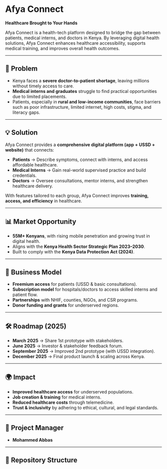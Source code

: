 # Afya Connect  
**Healthcare Brought to Your Hands**  

Afya Connect is a health-tech platform designed to bridge the gap between patients, medical interns, and doctors in Kenya. By leveraging digital health solutions, Afya Connect enhances healthcare accessibility, supports medical training, and improves overall health outcomes.  

---

## 🚨 Problem  
- Kenya faces a **severe doctor-to-patient shortage**, leaving millions without timely access to care.  
- **Medical interns and graduates** struggle to find practical opportunities due to limited placements.  
- Patients, especially in **rural and low-income communities**, face barriers such as poor infrastructure, limited internet, high costs, stigma, and literacy gaps.  

---

## 💡 Solution  
Afya Connect provides a **comprehensive digital platform (app + USSD + website)** that connects:  
- **Patients** → Describe symptoms, connect with interns, and access affordable healthcare.  
- **Medical Interns** → Gain real-world supervised practice and build credentials.  
- **Doctors** → Oversee consultations, mentor interns, and strengthen healthcare delivery.  

With features tailored to each group, Afya Connect improves **training, access, and efficiency** in healthcare.  

---

## 📊 Market Opportunity  
- **55M+ Kenyans**, with rising mobile penetration and growing trust in digital health.  
- Aligns with the **Kenya Health Sector Strategic Plan 2023–2030**.  
- Built to comply with the **Kenya Data Protection Act (2024)**.  

---

## 💼 Business Model  
- **Freemium access** for patients (USSD & basic consultations).  
- **Subscription model** for hospitals/doctors to access skilled interns and patient flow.  
- **Partnerships** with NHIF, counties, NGOs, and CSR programs.  
- **Donor funding and grants** for underserved regions.  

---

## 🛠️ Roadmap (2025)  
- **March 2025** → Share 1st prototype with stakeholders.  
- **June 2025** → Investor & stakeholder feedback forum.  
- **September 2025** → Improved 2nd prototype (with USSD integration).  
- **December 2025** → Final product launch & scaling across Kenya.  

---

## 🌍 Impact  
- **Improved healthcare access** for underserved populations.  
- **Job creation & training** for medical interns.  
- **Reduced healthcare costs** through telemedicine.  
- **Trust & inclusivity** by adhering to ethical, cultural, and legal standards.  

---

## 👤 Project Manager  
- **Mohammed Abbas**  

---

## 📂 Repository Structure
